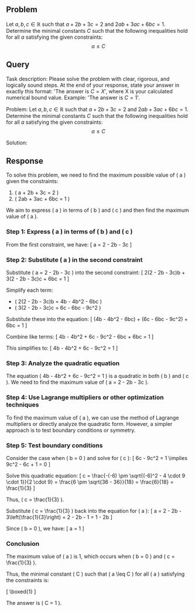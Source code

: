 ## Problem

Let $a, b, c \in \mathbb{R}$ such that $a + 2b + 3c = 2$ and $2ab + 3ac + 6bc = 1$. Determine the minimal constants $C$ such that the following inequalities hold for all $a$ satisfying the given constraints:
$$
a \leq C
$$

## Query

Task description: Please solve the problem with clear, rigorous, and logically sound steps. At the end of your response, state your answer in exactly this format: 'The answer is $C=X$', where X is your calculated numerical bound value. Example: 'The answer is $C=1$'.

Problem: Let $a, b, c \in \mathbb{R}$ such that $a + 2b + 3c = 2$ and $2ab + 3ac + 6bc = 1$. Determine the minimal constants $C$ such that the following inequalities hold for all $a$ satisfying the given constraints:
$$
a \leq C
$$

Solution:

## Response

To solve this problem, we need to find the maximum possible value of \( a \) given the constraints:

1. \( a + 2b + 3c = 2 \)
2. \( 2ab + 3ac + 6bc = 1 \)

We aim to express \( a \) in terms of \( b \) and \( c \) and then find the maximum value of \( a \).

### Step 1: Express \( a \) in terms of \( b \) and \( c \)

From the first constraint, we have:
\[
a = 2 - 2b - 3c
\]

### Step 2: Substitute \( a \) in the second constraint

Substitute \( a = 2 - 2b - 3c \) into the second constraint:
\[
2(2 - 2b - 3c)b + 3(2 - 2b - 3c)c + 6bc = 1
\]

Simplify each term:
- \( 2(2 - 2b - 3c)b = 4b - 4b^2 - 6bc \)
- \( 3(2 - 2b - 3c)c = 6c - 6bc - 9c^2 \)

Substitute these into the equation:
\[
(4b - 4b^2 - 6bc) + (6c - 6bc - 9c^2) + 6bc = 1
\]

Combine like terms:
\[
4b - 4b^2 + 6c - 9c^2 - 6bc + 6bc = 1
\]

This simplifies to:
\[
4b - 4b^2 + 6c - 9c^2 = 1
\]

### Step 3: Analyze the quadratic equation

The equation \( 4b - 4b^2 + 6c - 9c^2 = 1 \) is a quadratic in both \( b \) and \( c \). We need to find the maximum value of \( a = 2 - 2b - 3c \).

### Step 4: Use Lagrange multipliers or other optimization techniques

To find the maximum value of \( a \), we can use the method of Lagrange multipliers or directly analyze the quadratic form. However, a simpler approach is to test boundary conditions or symmetry.

### Step 5: Test boundary conditions

Consider the case when \( b = 0 \) and solve for \( c \):
\[
6c - 9c^2 = 1 \implies 9c^2 - 6c + 1 = 0
\]

Solve this quadratic equation:
\[
c = \frac{-(-6) \pm \sqrt{(-6)^2 - 4 \cdot 9 \cdot 1}}{2 \cdot 9} = \frac{6 \pm \sqrt{36 - 36}}{18} = \frac{6}{18} = \frac{1}{3}
\]

Thus, \( c = \frac{1}{3} \).

Substitute \( c = \frac{1}{3} \) back into the equation for \( a \):
\[
a = 2 - 2b - 3\left(\frac{1}{3}\right) = 2 - 2b - 1 = 1 - 2b
\]

Since \( b = 0 \), we have:
\[
a = 1
\]

### Conclusion

The maximum value of \( a \) is 1, which occurs when \( b = 0 \) and \( c = \frac{1}{3} \).

Thus, the minimal constant \( C \) such that \( a \leq C \) for all \( a \) satisfying the constraints is:

\[
\boxed{1}
\]

The answer is \( C = 1 \).